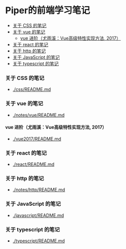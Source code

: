 # Piper的前端学习笔记

<!-- @import "[TOC]" {cmd="toc" depthFrom=3 depthTo=6 orderedList=false} -->

<!-- code_chunk_output -->

- [关于 CSS 的笔记](#关于-css-的笔记)
- [关于 vue 的笔记](#关于-vue-的笔记)
  - [vue 进阶（尤雨溪：Vue高级特性实现方法, 2017）](#vue-进阶尤雨溪vue高级特性实现方法-2017)
- [关于 react 的笔记](#关于-react-的笔记)
- [关于 http 的笔记](#关于-http-的笔记)
- [关于 JavaScript 的笔记](#关于-javascript-的笔记)
- [关于 typescript 的笔记](#关于-typescript-的笔记)

<!-- /code_chunk_output -->



### 关于 CSS 的笔记
- [./css/README.md](./css/README.md)

### 关于 vue 的笔记
- [./notes/vue/README.md](./vue/README.md)

#### vue 进阶（尤雨溪：Vue高级特性实现方法, 2017）
- [./vue2017/README.md](./vue2017/README.md)

### 关于 react 的笔记
- [./react/README.md](./react/README.md)

### 关于 http 的笔记
- [./notes/http/README.md](./http/README.md)

### 关于 JavaScript 的笔记
- [./javascript/README.md](./javascript/README.md)

### 关于 typescript 的笔记
- [./typescript/README.md](./typescript/README.md)
